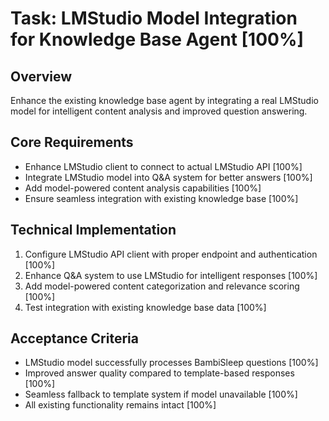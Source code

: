 # Task: LMStudio Model Integration for Knowledge Base Agent [100%]

## Overview

Enhance the existing knowledge base agent by integrating a real LMStudio model for intelligent content analysis and improved question answering.

## Core Requirements

- Enhance LMStudio client to connect to actual LMStudio API [100%]
- Integrate LMStudio model into Q&A system for better answers [100%]
- Add model-powered content analysis capabilities [100%]
- Ensure seamless integration with existing knowledge base [100%]

## Technical Implementation

1. Configure LMStudio API client with proper endpoint and authentication [100%]
2. Enhance Q&A system to use LMStudio for intelligent responses [100%]
3. Add model-powered content categorization and relevance scoring [100%]
4. Test integration with existing knowledge base data [100%]

## Acceptance Criteria

- LMStudio model successfully processes BambiSleep questions [100%]
- Improved answer quality compared to template-based responses [100%]
- Seamless fallback to template system if model unavailable [100%]
- All existing functionality remains intact [100%]
